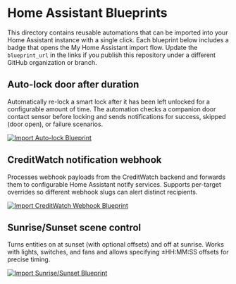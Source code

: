 # Home Assistant Blueprints

This directory contains reusable automations that can be imported into your Home Assistant instance
with a single click. Each blueprint below includes a badge that opens the My Home Assistant import
flow. Update the `blueprint_url` in the links if you publish this repository under a different GitHub
organization or branch.

## Auto-lock door after duration

Automatically re-lock a smart lock after it has been left unlocked for a configurable amount of time.
The automation checks a companion door contact sensor before locking and sends notifications for
success, skipped (door open), or failure scenarios.

[![Import Auto-lock Blueprint](https://my.home-assistant.io/badges/blueprint_import.svg)](https://my.home-assistant.io/redirect/blueprint_import/?blueprint_url=https://raw.githubusercontent.com/your-org/hass/main/blueprints/auto_lock.yaml)

## CreditWatch notification webhook

Processes webhook payloads from the CreditWatch backend and forwards them to configurable Home
Assistant notify services. Supports per-target overrides so different webhook slugs can alert distinct
recipients.

[![Import CreditWatch Webhook Blueprint](https://my.home-assistant.io/badges/blueprint_import.svg)](https://my.home-assistant.io/redirect/blueprint_import/?blueprint_url=https://raw.githubusercontent.com/your-org/hass/main/blueprints/notification_webhook.yaml)

## Sunrise/Sunset scene control

Turns entities on at sunset (with optional offsets) and off at sunrise. Works with lights, switches,
and fans and allows specifying ±HH:MM:SS offsets for precise timing.

[![Import Sunrise/Sunset Blueprint](https://my.home-assistant.io/badges/blueprint_import.svg)](https://my.home-assistant.io/redirect/blueprint_import/?blueprint_url=https://raw.githubusercontent.com/your-org/hass/main/blueprints/on_off_sunrise_sunset.yaml)
